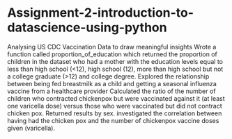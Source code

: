 # Assignment-2-introduction-to-datascience-using-python
Analysing US CDC Vaccination Data to draw meaningful insights
Wrote a function called proportion_of_education which returned the proportion of children in the dataset who had a mother with the education levels equal to less than high school (<12), high school (12), more than high school but not a college graduate (>12) and college degree.
Explored the relationship between being fed breastmilk as a child and getting a seasonal influenza vaccine from a healthcare provider
Calculated the ratio of the number of children who contracted chickenpox but were vaccinated against it (at least one varicella dose) versus those who were vaccinated but did not contract chicken pox. Returned results by sex.
investigated the correlation between having had the chicken pox and the number of chickenpox vaccine doses given (varicella).
